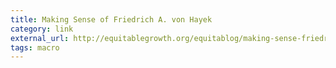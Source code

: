 ```yaml
---
title: Making Sense of Friedrich A. von Hayek
category: link
external_url: http://equitablegrowth.org/equitablog/making-sense-friedrich-von-hayek-focusthe-honest-broker-week-august-9-2014/
tags: macro
---
```

